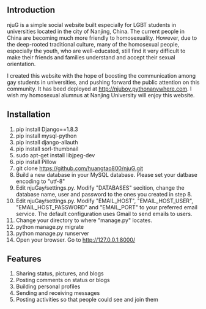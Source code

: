## Introduction
njuG is a simple social website built especially for LGBT students in universities located in the city of Nanjing, China. The current people in China are becoming much more friendly to homosexuality. However, due to the deep-rooted traditional culture, many of the homosexual people, especially the youth, who are well-educated, still find it very difficult to make their friends and families understand and accept their sexual orientation. 

I created this website with the hope of boosting the communication among gay students in universities, and pushing forward the public attention on this community. It has beed deployed at http://njuboy.pythonanywhere.com. I wish my homosexual alumnus at Nanjing University will enjoy this website.

## Installation
1. pip install Django==1.8.3
2. pip install mysql-python
3. pip install django-allauth
4. pip install sorl-thumbnail
5. sudo apt-get install libjpeg-dev
6. pip install Pillow
7. git clone https://github.com/huangtao800/njuG.git
8. Build a new database in your MySQL database. Please set your datbase encoding to "utf-8"
9. Edit njuGay/settings.py. Modify "DATABASES" secition, change the database name, user and password to the ones you created in step 8.
10. Edit njuGay/settings.py. Modify "EMAIL_HOST", "EMAIL_HOST_USER", "EMAIL_HOST_PASSWORD" and "EMAIL_PORT" to your preferred email service. The default configuration uses Gmail to send emails to users.
11. Change your directory to where "manage.py" locates.
12. python manage.py migrate
13. python manage.py runserver
14. Open your browser. Go to http://127.0.0.1:8000/

## Features
1. Sharing status, pictures, and blogs
2. Posting comments on status or blogs
2. Building personal profiles
3. Sending and receiving messages
4. Posting activities so that people could see and join them
